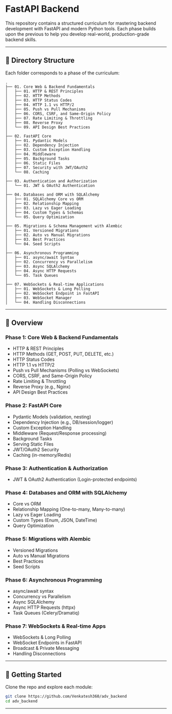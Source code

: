# FastAPI Backend 

This repository contains a structured curriculum for mastering backend development with FastAPI and modern Python tools. Each phase builds upon the previous to help you develop real-world, production-grade backend skills.

---

## 📁 Directory Structure
Each folder corresponds to a phase of the curriculum:

```
.
├── 01. Core Web & Backend Fundamentals
│   ├── 01. HTTP & REST Principles
│   ├── 02. HTTP Methods
│   ├── 03. HTTP Status Codes
│   ├── 04. HTTP 1.1 vs HTTP/2
│   ├── 05. Push vs Pull Mechanisms
│   ├── 06. CORS, CSRF, and Same-Origin Policy
│   ├── 07. Rate Limiting & Throttling
│   ├── 08. Reverse Proxy
│   └── 09. API Design Best Practices
│
├── 02. FastAPI Core
│   ├── 01. Pydantic Models
│   ├── 02. Dependency Injection
│   ├── 03. Custom Exception Handling
│   ├── 04. Middleware
│   ├── 05. Background Tasks
│   ├── 06. Static Files
│   ├── 07. Security with JWT/OAuth2
│   └── 08. Caching
│
├── 03. Authentication and Authorization
│   └── 01. JWT & OAuth2 Authentication
│
├── 04. Databases and ORM with SQLAlchemy
│   ├── 01. SQLAlchemy Core vs ORM
│   ├── 02. Relationship Mapping
│   ├── 03. Lazy vs Eager Loading
│   ├── 04. Custom Types & Schemas
│   └── 05. Query Optimization
│
├── 05. Migrations & Schema Management with Alembic
│   ├── 01. Versioned Migrations
│   ├── 02. Auto vs Manual Migrations
│   ├── 03. Best Practices
│   └── 04. Seed Scripts
│
├── 06. Asynchronous Programming
│   ├── 01. async/await Syntax
│   ├── 02. Concurrency vs Parallelism
│   ├── 03. Async SQLAlchemy
│   ├── 04. Async HTTP Requests
│   └── 05. Task Queues
│
├── 07. WebSockets & Real-time Applications
│   ├── 01. WebSockets & Long Polling
│   ├── 02. WebSocket Endpoint in FastAPI
│   ├── 03. WebSocket Manager
│   └── 04. Handling Disconnections
```

---

## 🧠 Overview

### Phase 1: Core Web & Backend Fundamentals
- HTTP & REST Principles
- HTTP Methods (GET, POST, PUT, DELETE, etc.)
- HTTP Status Codes
- HTTP 1.1 vs HTTP/2
- Push vs Pull Mechanisms (Polling vs WebSockets)
- CORS, CSRF, and Same-Origin Policy
- Rate Limiting & Throttling
- Reverse Proxy (e.g., Nginx)
- API Design Best Practices

### Phase 2: FastAPI Core
- Pydantic Models (validation, nesting)
- Dependency Injection (e.g., DB/session/logger)
- Custom Exception Handling
- Middleware (Request/Response processing)
- Background Tasks
- Serving Static Files
- JWT/OAuth2 Security
- Caching (in-memory/Redis)

### Phase 3: Authentication & Authorization
- JWT & OAuth2 Authentication (Login-protected endpoints)

### Phase 4: Databases and ORM with SQLAlchemy
- Core vs ORM
- Relationship Mapping (One-to-many, Many-to-many)
- Lazy vs Eager Loading
- Custom Types (Enum, JSON, DateTime)
- Query Optimization

### Phase 5: Migrations with Alembic
- Versioned Migrations
- Auto vs Manual Migrations
- Best Practices
- Seed Scripts

### Phase 6: Asynchronous Programming
- async/await syntax
- Concurrency vs Parallelism
- Async SQLAlchemy
- Async HTTP Requests (httpx)
- Task Queues (Celery/Dramatiq)

### Phase 7: WebSockets & Real-time Apps
- WebSockets & Long Polling
- WebSocket Endpoints in FastAPI
- Broadcast & Private Messaging
- Handling Disconnections

---

## 🚀 Getting Started
Clone the repo and explore each module:
```bash
git clone https://github.com/Venkatesh360/adv_backend
cd adv_backend
```

---